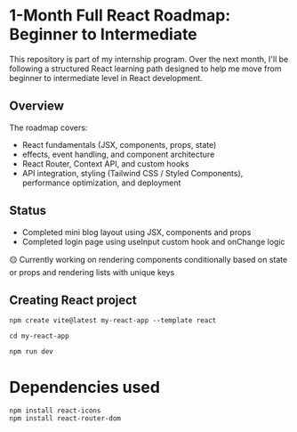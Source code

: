# 1-Month Full React Roadmap: Beginner to Intermediate

This repository is part of my internship program. Over the next month, I'll be following a structured React learning path designed to help me move from beginner to intermediate level in React development.

## Overview

The roadmap covers:

- React fundamentals (JSX, components, props, state)
- effects, event handling, and component architecture
- React Router, Context API, and custom hooks
- API integration, styling (Tailwind CSS / Styled Components), performance optimization, and deployment

## Status

- Completed mini blog layout using JSX, components and props
- Completed login page using useInput custom hook and onChange logic

🟡 Currently working on rendering components conditionally based on state or props and rendering lists with unique keys

## Creating React project
```
npm create vite@latest my-react-app --template react

cd my-react-app

npm run dev
```

# Dependencies used
```
npm install react-icons
npm install react-router-dom
```